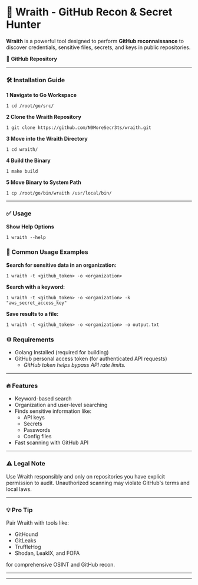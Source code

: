 # 👻 Wraith - GitHub Recon & Secret Hunter

**Wraith** is a powerful tool designed to perform **GitHub reconnaissance** to discover credentials, sensitive files, secrets, and keys in public repositories.

🔗 **GitHub Repository**

---
### 🛠️ Installation Guide

**1 Navigate to Go Workspace**
```
1 cd /root/go/src/
```

**2 Clone the Wraith Repository**
```
1 git clone https://github.com/N0MoreSecr3ts/wraith.git
```

**3 Move into the Wraith Directory**
```
1 cd wraith/
```

**4 Build the Binary**
```
1 make build
```

**5 Move Binary to System Path**
```
1 cp /root/go/bin/wraith /usr/local/bin/
```

---
### ✅ Usage

**Show Help Options**
```
1 wraith --help
```

### 🔎 Common Usage Examples

**Search for sensitive data in an organization:**
```
1 wraith -t <github_token> -o <organization>
```

**Search with a keyword:**
```
1 wraith -t <github_token> -o <organization> -k "aws_secret_access_key"
```

**Save results to a file:**
```
1 wraith -t <github_token> -o <organization> -o output.txt
```

### ⚙️ Requirements

*   Golang Installed (required for building)
*   GitHub personal access token (for authenticated API requests)
    *   *GitHub token helps bypass API rate limits.*

---
### 🔥 Features

*   Keyword-based search
*   Organization and user-level searching
*   Finds sensitive information like:
    *   API keys
    *   Secrets
    *   Passwords
    *   Config files
*   Fast scanning with GitHub API

---
### ⚠️ Legal Note

Use Wraith responsibly and only on repositories you have explicit permission to audit. Unauthorized scanning may violate GitHub's terms and local laws.

---
### 💡 Pro Tip

Pair Wraith with tools like:

*   GitHound
*   GitLeaks
*   TruffleHog
*   Shodan, LeakIX, and FOFA

for comprehensive OSINT and GitHub recon.

----
---
